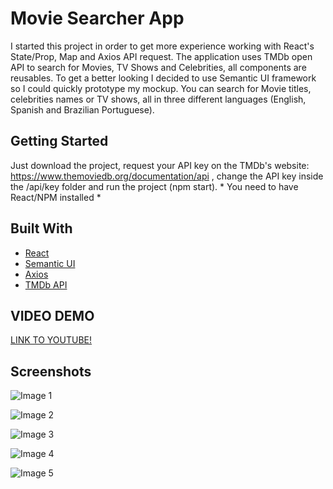 # Movie Searcher App

I started this project in order to get more experience working with React's State/Prop, Map and Axios API request. The application uses TMDb open API to search for Movies, TV Shows and Celebrities, all components are reusables. To get a better looking I decided to use Semantic UI framework so I could quickly prototype my mockup. You can search for Movie titles, celebrities names or TV shows, all in three different languages (English, Spanish and Brazilian Portuguese). 

## Getting Started

Just download the project, request your API key on the TMDb's website: https://www.themoviedb.org/documentation/api , change the API key inside the /api/key folder and run the project (npm start). * You need to have React/NPM installed * 

## Built With

* [React](https://reactjs.org/)
* [Semantic UI](https://semantic-ui.com/)
* [Axios](http://axios-js.com/)
* [TMDb API](https://www.themoviedb.org/documentation/api)

## VIDEO DEMO

[LINK TO YOUTUBE!](https://www.youtube.com/watch?v=hbkrLfRHlRg&feature=youtu.be)

## Screenshots

![Image 1](https://i.ibb.co/cCwbpHN/image1.png)

![Image 2](https://i.ibb.co/gwGLg5v/image2.png)

![Image 3](https://i.ibb.co/9wqNGhh/image5.png)

![Image 4](https://i.ibb.co/TmD3FBM/image3.png)

![Image 5](https://i.ibb.co/Ms0w70P/image4.png)




